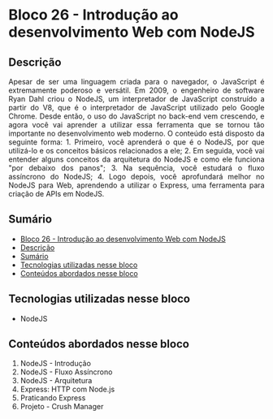 # Bloco 26 - Introdução ao desenvolvimento Web com NodeJS

## Descrição
<p align="justify">
Apesar de ser uma linguagem criada para o navegador, o JavaScript é extremamente poderoso e versátil. Em 2009, o engenheiro de software Ryan Dahl criou o NodeJS, um interpretador de JavaScript construído a partir do V8, que é o interpretador de JavaScript utilizado pelo Google Chrome. Desde então, o uso do JavaScript no back-end vem crescendo, e agora você vai aprender a utilizar essa ferramenta que se tornou tão importante no desenvolvimento web moderno.
O conteúdo está disposto da seguinte forma:
1. Primeiro, você aprenderá o que é o NodeJS, por que utilizá-lo e os conceitos básicos relacionados a ele;
2. Em seguida, você vai entender alguns conceitos da arquitetura do NodeJS e como ele funciona "por debaixo dos panos";
3. Na sequência, você estudará o fluxo assíncrono do NodeJS;
4.  Logo depois, você aprofundará melhor no NodeJS para Web, aprendendo a utilizar o Express, uma ferramenta para criação de APIs em NodeJS.
</p>

## Sumário
- [Bloco 26 - Introdução ao desenvolvimento Web com NodeJS](#bloco-26---introdução-ao-desenvolvimento-web-com-nodejs)
- [Descrição](#descrição)
- [Sumário](#sumário)
- [Tecnologias utilizadas nesse bloco](#tecnologias-utilizadas-nesse-bloco)
- [Conteúdos abordados nesse bloco](#conteúdos-abordados-nesse-bloco)

## Tecnologias utilizadas nesse bloco
- NodeJS

## Conteúdos abordados nesse bloco
1. NodeJS - Introdução
2. NodeJS - Fluxo Assíncrono
3. NodeJS - Arquitetura
4. Express: HTTP com Node.js
5. Praticando Express
6. Projeto - Crush Manager
